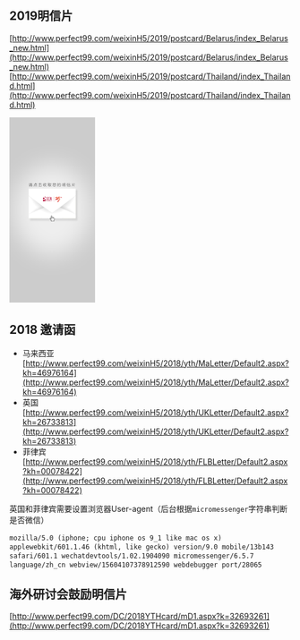 
## 2019明信片

[‌http://www.perfect99.com/weixinH5/2019/postcard/Belarus/index_Belarus_new.html](‌http://www.perfect99.com/weixinH5/2019/postcard/Belarus/index_Belarus_new.html)
[‌http://www.perfect99.com/weixinH5/2019/postcard/Thailand/index_Thailand.html﻿](‌http://www.perfect99.com/weixinH5/2019/postcard/Thailand/index_Thailand.html﻿)

<img src="../../assets/image-20200611164454630.png" alt="image-20200611164454630" style="zoom:50%;" />

## 2018 邀请函

- 马来西亚
[http://www.perfect99.com/weixinH5/2018/yth/MaLetter/Default2.aspx?kh=46976164](http://www.perfect99.com/weixinH5/2018/yth/MaLetter/Default2.aspx?kh=46976164)
- 英国
[http://www.perfect99.com/weixinH5/2018/yth/UKLetter/Default2.aspx?kh=26733813](http://www.perfect99.com/weixinH5/2018/yth/UKLetter/Default2.aspx?kh=26733813)
- 菲律宾
[http://www.perfect99.com/weixinH5/2018/yth/FLBLetter/Default2.aspx?kh=00078422](http://www.perfect99.com/weixinH5/2018/yth/FLBLetter/Default2.aspx?kh=00078422)

英国和菲律宾需要设置浏览器User-agent（后台根据`micromessenger`字符串判断是否微信）
```text
mozilla/5.0 (iphone; cpu iphone os 9_1 like mac os x) applewebkit/601.1.46 (khtml, like gecko) version/9.0 mobile/13b143 safari/601.1 wechatdevtools/1.02.1904090 micromessenger/6.5.7 language/zh_cn webview/15604107378912590 webdebugger port/28065
```

## 海外研讨会鼓励明信片
[http://www.perfect99.com/DC/2018YTHcard/mD1.aspx?k=32693261](http://www.perfect99.com/DC/2018YTHcard/mD1.aspx?k=32693261)
